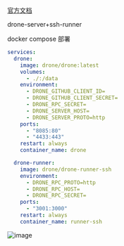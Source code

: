 [官方文档](https://docs.drone.io/)

drone-server+ssh-runner 

docker compose 部署

```yaml
services:
  drone:
    image: drone/drone:latest
    volumes:
      - ./:/data
    environment:
      - DRONE_GITHUB_CLIENT_ID=
      - DRONE_GITHUB_CLIENT_SECRET=
      - DRONE_RPC_SECRET=
      - DRONE_SERVER_HOST=
      - DRONE_SERVER_PROTO=http
    ports:
      - "8085:80"
      - "4433:443"
    restart: always
    container_name: drone

  drone-runner:
    image: drone/drone-runner-ssh
    environment:
      - DRONE_RPC_PROTO=http
      - DRONE_RPC_HOST=
      - DRONE_RPC_SECRET=
    ports:
      - "3001:3000"
    restart: always
    container_name: runner-ssh
```
![image](https://github.com/ljwtorch/ljwtorch.github.io/assets/64066892/8aee94fa-7f40-48bc-be49-52f85decf879)

